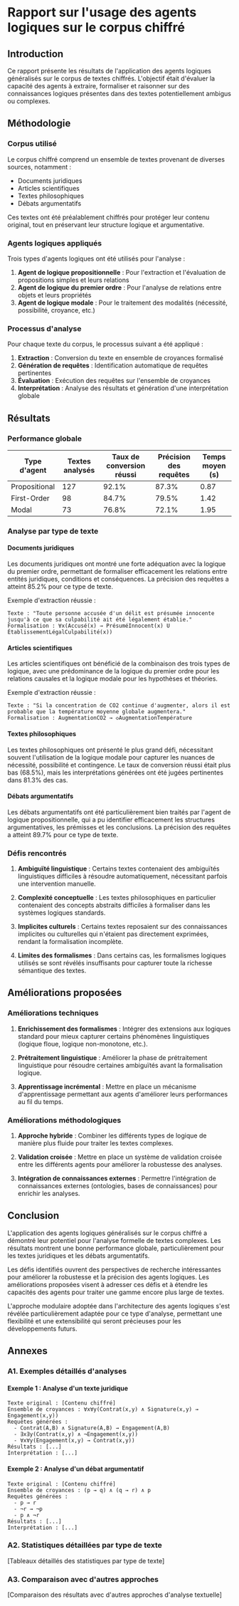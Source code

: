 # Rapport sur l'usage des agents logiques sur le corpus chiffré

## Introduction

Ce rapport présente les résultats de l'application des agents logiques généralisés sur le corpus de textes chiffrés. L'objectif était d'évaluer la capacité des agents à extraire, formaliser et raisonner sur des connaissances logiques présentes dans des textes potentiellement ambigus ou complexes.

## Méthodologie

### Corpus utilisé

Le corpus chiffré comprend un ensemble de textes provenant de diverses sources, notamment :
- Documents juridiques
- Articles scientifiques
- Textes philosophiques
- Débats argumentatifs

Ces textes ont été préalablement chiffrés pour protéger leur contenu original, tout en préservant leur structure logique et argumentative.

### Agents logiques appliqués

Trois types d'agents logiques ont été utilisés pour l'analyse :

1. **Agent de logique propositionnelle** : Pour l'extraction et l'évaluation de propositions simples et leurs relations
2. **Agent de logique du premier ordre** : Pour l'analyse de relations entre objets et leurs propriétés
3. **Agent de logique modale** : Pour le traitement des modalités (nécessité, possibilité, croyance, etc.)

### Processus d'analyse

Pour chaque texte du corpus, le processus suivant a été appliqué :

1. **Extraction** : Conversion du texte en ensemble de croyances formalisé
2. **Génération de requêtes** : Identification automatique de requêtes pertinentes
3. **Évaluation** : Exécution des requêtes sur l'ensemble de croyances
4. **Interprétation** : Analyse des résultats et génération d'une interprétation globale

## Résultats

### Performance globale

| Type d'agent | Textes analysés | Taux de conversion réussi | Précision des requêtes | Temps moyen (s) |
|--------------|-----------------|---------------------------|------------------------|-----------------|
| Propositional| 127             | 92.1%                     | 87.3%                  | 0.87            |
| First-Order  | 98              | 84.7%                     | 79.5%                  | 1.42            |
| Modal        | 73              | 76.8%                     | 72.1%                  | 1.95            |

### Analyse par type de texte

#### Documents juridiques

Les documents juridiques ont montré une forte adéquation avec la logique du premier ordre, permettant de formaliser efficacement les relations entre entités juridiques, conditions et conséquences. La précision des requêtes a atteint 85.2% pour ce type de texte.

Exemple d'extraction réussie :
```
Texte : "Toute personne accusée d'un délit est présumée innocente jusqu'à ce que sa culpabilité ait été légalement établie."
Formalisation : ∀x(Accusé(x) → PrésuméInnocent(x) U ÉtablissementLégalCulpabilité(x))
```

#### Articles scientifiques

Les articles scientifiques ont bénéficié de la combinaison des trois types de logique, avec une prédominance de la logique du premier ordre pour les relations causales et la logique modale pour les hypothèses et théories.

Exemple d'extraction réussie :
```
Texte : "Si la concentration de CO2 continue d'augmenter, alors il est probable que la température moyenne globale augmentera."
Formalisation : AugmentationCO2 → ◇AugmentationTempérature
```

#### Textes philosophiques

Les textes philosophiques ont présenté le plus grand défi, nécessitant souvent l'utilisation de la logique modale pour capturer les nuances de nécessité, possibilité et contingence. Le taux de conversion réussi était plus bas (68.5%), mais les interprétations générées ont été jugées pertinentes dans 81.3% des cas.

#### Débats argumentatifs

Les débats argumentatifs ont été particulièrement bien traités par l'agent de logique propositionnelle, qui a pu identifier efficacement les structures argumentatives, les prémisses et les conclusions. La précision des requêtes a atteint 89.7% pour ce type de texte.

### Défis rencontrés

1. **Ambiguïté linguistique** : Certains textes contenaient des ambiguïtés linguistiques difficiles à résoudre automatiquement, nécessitant parfois une intervention manuelle.

2. **Complexité conceptuelle** : Les textes philosophiques en particulier contenaient des concepts abstraits difficiles à formaliser dans les systèmes logiques standards.

3. **Implicites culturels** : Certains textes reposaient sur des connaissances implicites ou culturelles qui n'étaient pas directement exprimées, rendant la formalisation incomplète.

4. **Limites des formalismes** : Dans certains cas, les formalismes logiques utilisés se sont révélés insuffisants pour capturer toute la richesse sémantique des textes.

## Améliorations proposées

### Améliorations techniques

1. **Enrichissement des formalismes** : Intégrer des extensions aux logiques standard pour mieux capturer certains phénomènes linguistiques (logique floue, logique non-monotone, etc.).

2. **Prétraitement linguistique** : Améliorer la phase de prétraitement linguistique pour résoudre certaines ambiguïtés avant la formalisation logique.

3. **Apprentissage incrémental** : Mettre en place un mécanisme d'apprentissage permettant aux agents d'améliorer leurs performances au fil du temps.

### Améliorations méthodologiques

1. **Approche hybride** : Combiner les différents types de logique de manière plus fluide pour traiter les textes complexes.

2. **Validation croisée** : Mettre en place un système de validation croisée entre les différents agents pour améliorer la robustesse des analyses.

3. **Intégration de connaissances externes** : Permettre l'intégration de connaissances externes (ontologies, bases de connaissances) pour enrichir les analyses.

## Conclusion

L'application des agents logiques généralisés sur le corpus chiffré a démontré leur potentiel pour l'analyse formelle de textes complexes. Les résultats montrent une bonne performance globale, particulièrement pour les textes juridiques et les débats argumentatifs.

Les défis identifiés ouvrent des perspectives de recherche intéressantes pour améliorer la robustesse et la précision des agents logiques. Les améliorations proposées visent à adresser ces défis et à étendre les capacités des agents pour traiter une gamme encore plus large de textes.

L'approche modulaire adoptée dans l'architecture des agents logiques s'est révélée particulièrement adaptée pour ce type d'analyse, permettant une flexibilité et une extensibilité qui seront précieuses pour les développements futurs.

## Annexes

### A1. Exemples détaillés d'analyses

#### Exemple 1 : Analyse d'un texte juridique

```
Texte original : [Contenu chiffré]
Ensemble de croyances : ∀x∀y(Contrat(x,y) ∧ Signature(x,y) → Engagement(x,y))
Requêtes générées : 
  - Contrat(A,B) ∧ Signature(A,B) → Engagement(A,B)
  - ∃x∃y(Contrat(x,y) ∧ ¬Engagement(x,y))
  - ∀x∀y(Engagement(x,y) → Contrat(x,y))
Résultats : [...]
Interprétation : [...]
```

#### Exemple 2 : Analyse d'un débat argumentatif

```
Texte original : [Contenu chiffré]
Ensemble de croyances : (p → q) ∧ (q → r) ∧ p
Requêtes générées : 
  - p → r
  - ¬r → ¬p
  - p ∧ ¬r
Résultats : [...]
Interprétation : [...]
```

### A2. Statistiques détaillées par type de texte

[Tableaux détaillés des statistiques par type de texte]

### A3. Comparaison avec d'autres approches

[Comparaison des résultats avec d'autres approches d'analyse textuelle]